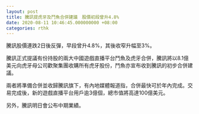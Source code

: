 ```yaml
---
layout: post
title: 騰訊提虎牙及鬥魚合併建議　股價初段曾升4.8%
date: 2020-08-11 10:46:45.000000000 +08:00
categories: rthk
---
```


騰訊股價連跌2日後反彈，早段曾升4.8%，其後收窄升幅至3%。

騰訊正式提議有份持股的兩大中國遊戲直播平台鬥魚及虎牙合併，騰訊將以8.1億美元向虎牙母公司歡聚集團收購所有虎牙股份，鬥魚亦宣布收到騰訊的初步合併建議。

兩者將準備合併並收歸騰訊旗下，有內地媒體報道指，合併最快可於年內完成。交易完成後，新的遊戲直播平台用戶逾3億個，總市值將高達100億美元。

另外，騰訊明日會公布中期業績。
